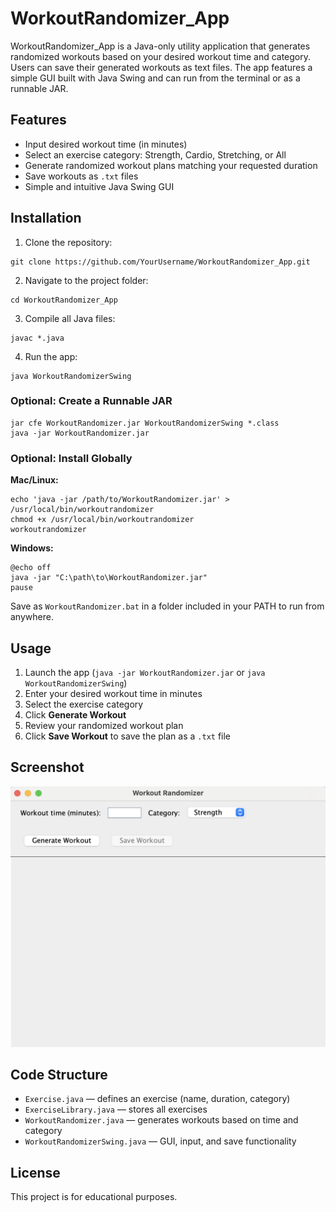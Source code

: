 # WorkoutRandomizer_App

WorkoutRandomizer_App is a Java-only utility application that generates randomized workouts based on your desired workout time and category. Users can save their generated workouts as text files. The app features a simple GUI built with Java Swing and can run from the terminal or as a runnable JAR.

## Features
- Input desired workout time (in minutes)
- Select an exercise category: Strength, Cardio, Stretching, or All
- Generate randomized workout plans matching your requested duration
- Save workouts as `.txt` files
- Simple and intuitive Java Swing GUI

## Installation
1. Clone the repository:
```
git clone https://github.com/YourUsername/WorkoutRandomizer_App.git
```
2. Navigate to the project folder:
```
cd WorkoutRandomizer_App
```
3. Compile all Java files:
```
javac *.java
```
4. Run the app:
```
java WorkoutRandomizerSwing
```

### Optional: Create a Runnable JAR
```
jar cfe WorkoutRandomizer.jar WorkoutRandomizerSwing *.class
java -jar WorkoutRandomizer.jar
```

### Optional: Install Globally

**Mac/Linux:**
```
echo 'java -jar /path/to/WorkoutRandomizer.jar' > /usr/local/bin/workoutrandomizer
chmod +x /usr/local/bin/workoutrandomizer
workoutrandomizer
```

**Windows:**
```
@echo off
java -jar "C:\path\to\WorkoutRandomizer.jar"
pause
```
Save as `WorkoutRandomizer.bat` in a folder included in your PATH to run from anywhere.

## Usage
1. Launch the app (`java -jar WorkoutRandomizer.jar` or `java WorkoutRandomizerSwing`)
2. Enter your desired workout time in minutes
3. Select the exercise category
4. Click **Generate Workout**
5. Review your randomized workout plan
6. Click **Save Workout** to save the plan as a `.txt` file

## Screenshot
![Workout Randomizer Screenshot](workoutrandomizerscreenshot.png)

## Code Structure
- `Exercise.java` — defines an exercise (name, duration, category)
- `ExerciseLibrary.java` — stores all exercises
- `WorkoutRandomizer.java` — generates workouts based on time and category
- `WorkoutRandomizerSwing.java` — GUI, input, and save functionality

## License
This project is for educational purposes.
